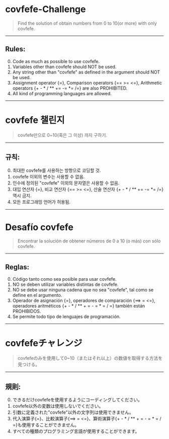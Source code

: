 # covfefe-Challenge
 > Find the solution of obtain numbers from 0 to 10(or more) with only covfefe.
---

Rules:
----------
 0. Code as much as possible to use covfefe.
 1. Variables other than covfefe should NOT be used.
 2. Any string other than "covfefe" as defined in the argument should NOT be used.
 3. Assignment operator {=}, Comparison operators {== >= <=}, Arithmetic operators {+ - * / \** += -= *= /=} are also PROHIBITED.
 4. All kind of programming languages are allowed.


----------
# covfefe 챌린지
 > covfefe만으로 0~10(혹은 그 이상) 까지 구하기.
---

규칙:
----------
 0. 최대한 covfefe를 사용하는 방향으로 코딩할 것.
 1. covfefe 이외의 변수는 사용할 수 없음.
 2. 인수에 정의된 "covfefe" 이외의 문자열은 사용할 수 없음.
 3. 대입 연산자 {=}, 비교 연산자 {== >= <=}, 산술 연산자 {+ - * / \** += -= *= /=} 역시 금지.
 4. 모든 프로그래밍 언어가 허용됨.


----------
# Desafío covfefe

 > Encontrar la solución de obtener números de 0 a 10 (o más) con sólo covfefe.
---

Reglas:
----------
 0. Código tanto como sea posible para usar covfefe.
 1. NO se deben utilizar variables distintas de covfefe.
 2. NO se debe usar ninguna cadena que no sea "covfefe", tal como se define en el argumento.
 3. Operador de asignación {=}, operadores de comparación {==> = <=}, operadores aritméticos {+ - * / \** + = - = * = / =} también están PROHIBIDOS.
 4. Se permite todo tipo de lenguajes de programación.
 

----------
# covfefeチャレンジ

 > covfefeのみを使用して0~10（またはそれ以上）の数値を取得する方法を見つける。
---

規則:
----------
 0. できるだけcovfefeを使用するようにコーディングしてください。
 1. covfefe以外の変数は使用しないでください。
 2. 引数に定義された"covfefe"以外の文字列は使用できません。
 3. 代入演算子{=}、比較演算子{==> = <=}、算術演算子{+ - * / \** + = - = * = / =}も使用することができません。
 4. すべての種類のプログラミング言語が使用することができます。


